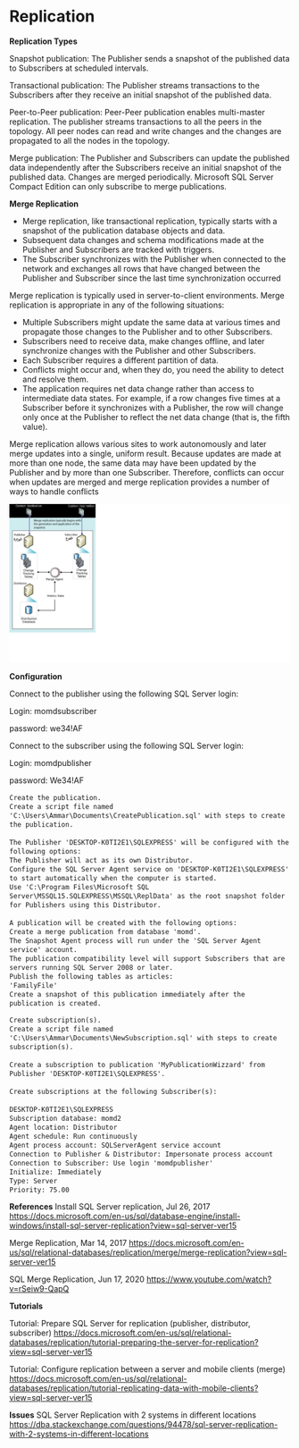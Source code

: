 # Replication

**Replication Types**

Snapshot publication:
The Publisher sends a snapshot of the published data to Subscribers at scheduled intervals.

Transactional publication:
The Publisher streams transactions to the Subscribers after they receive an initial snapshot of the published data.

Peer-to-Peer publication:
Peer-Peer publication enables multi-master replication. The publisher streams transactions to all the peers in the topology. All peer nodes can read and write changes and the changes are propagated to all the nodes in the topology.

Merge publication:
The Publisher and Subscribers can update the published data independently after the Subscribers receive an initial snapshot of the published data. Changes are merged periodically. Microsoft SQL Server Compact Edition can only subscribe to merge publications.


**Merge Replication**

- Merge replication, like transactional replication, typically starts with a snapshot of the publication database objects and data. 
- Subsequent data changes and schema modifications made at the Publisher and Subscribers are tracked with triggers. 
- The Subscriber synchronizes with the Publisher when connected to the network and exchanges all rows that have changed between the Publisher and Subscriber since the last time synchronization occurred

Merge replication is typically used in server-to-client environments. Merge replication is appropriate in any of the following situations:

- Multiple Subscribers might update the same data at various times and propagate those changes to the Publisher and to other Subscribers.
- Subscribers need to receive data, make changes offline, and later synchronize changes with the Publisher and other Subscribers.
- Each Subscriber requires a different partition of data.
- Conflicts might occur and, when they do, you need the ability to detect and resolve them.
- The application requires net data change rather than access to intermediate data states. For example, if a row changes five times at a Subscriber before it synchronizes with a Publisher, the row will change only once at the Publisher to reflect the net data change (that is, the fifth value).

Merge replication allows various sites to work autonomously and later merge updates into a single, uniform result. Because updates are made at more than one node, the same data may have been updated by the Publisher and by more than one Subscriber. Therefore, conflicts can occur when updates are merged and merge replication provides a number of ways to handle conflicts

![Alt Replication Diagram](./replication_diagram.png?raw=true "Replication Diagram")            

**Configuration**

Connect to the publisher using the following SQL Server login:

Login: momdsubscriber

password: we34!AF

Connect to the subscriber using the following SQL Server login:

Login: momdpublisher

password: We34!AF

```
Create the publication.
Create a script file named 'C:\Users\Ammar\Documents\CreatePublication.sql' with steps to create the publication.

The Publisher 'DESKTOP-K0TI2E1\SQLEXPRESS' will be configured with the following options: 
The Publisher will act as its own Distributor.
Configure the SQL Server Agent service on 'DESKTOP-K0TI2E1\SQLEXPRESS' to start automatically when the computer is started.
Use 'C:\Program Files\Microsoft SQL Server\MSSQL15.SQLEXPRESS\MSSQL\ReplData' as the root snapshot folder for Publishers using this Distributor.

A publication will be created with the following options: 
Create a merge publication from database 'momd'.
The Snapshot Agent process will run under the 'SQL Server Agent service' account.
The publication compatibility level will support Subscribers that are servers running SQL Server 2008 or later.
Publish the following tables as articles: 
'FamilyFile'
Create a snapshot of this publication immediately after the publication is created.
```

```
Create subscription(s).
Create a script file named 'C:\Users\Ammar\Documents\NewSubscription.sql' with steps to create subscription(s).

Create a subscription to publication 'MyPublicationWizzard' from Publisher 'DESKTOP-K0TI2E1\SQLEXPRESS'.

Create subscriptions at the following Subscriber(s):

DESKTOP-K0TI2E1\SQLEXPRESS
Subscription database: momd2
Agent location: Distributor 
Agent schedule: Run continuously 
Agent process account: SQLServerAgent service account
Connection to Publisher & Distributor: Impersonate process account
Connection to Subscriber: Use login 'momdpublisher'
Initialize: Immediately
Type: Server
Priority: 75.00
```



**References**
Install SQL Server replication, Jul 26, 2017 https://docs.microsoft.com/en-us/sql/database-engine/install-windows/install-sql-server-replication?view=sql-server-ver15

Merge Replication, Mar 14, 2017 https://docs.microsoft.com/en-us/sql/relational-databases/replication/merge/merge-replication?view=sql-server-ver15

SQL Merge Replication, Jun 17, 2020 https://www.youtube.com/watch?v=rSeiw9-QapQ

**Tutorials**

Tutorial: Prepare SQL Server for replication (publisher, distributor, subscriber) https://docs.microsoft.com/en-us/sql/relational-databases/replication/tutorial-preparing-the-server-for-replication?view=sql-server-ver15

Tutorial: Configure replication between a server and mobile clients (merge) https://docs.microsoft.com/en-us/sql/relational-databases/replication/tutorial-replicating-data-with-mobile-clients?view=sql-server-ver15

**Issues**
SQL Server Replication with 2 systems in different locations https://dba.stackexchange.com/questions/94478/sql-server-replication-with-2-systems-in-different-locations
